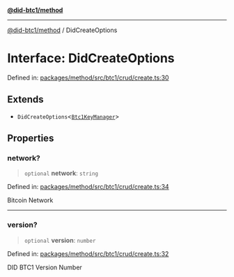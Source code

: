 [**@did-btc1/method**](../README.md)

***

[@did-btc1/method](../globals.md) / DidCreateOptions

# Interface: DidCreateOptions

Defined in: [packages/method/src/btc1/crud/create.ts:30](https://github.com/dcdpr/did-btc1-js/blob/4ab6f9915d95beed9bc633644c9db1539395f512/packages/method/src/btc1/crud/create.ts#L30)

## Extends

- `DidCreateOptions`\<[`Btc1KeyManager`](../classes/Btc1KeyManager.md)\>

## Properties

### network?

> `optional` **network**: `string`

Defined in: [packages/method/src/btc1/crud/create.ts:34](https://github.com/dcdpr/did-btc1-js/blob/4ab6f9915d95beed9bc633644c9db1539395f512/packages/method/src/btc1/crud/create.ts#L34)

Bitcoin Network

***

### version?

> `optional` **version**: `number`

Defined in: [packages/method/src/btc1/crud/create.ts:32](https://github.com/dcdpr/did-btc1-js/blob/4ab6f9915d95beed9bc633644c9db1539395f512/packages/method/src/btc1/crud/create.ts#L32)

DID BTC1 Version Number
